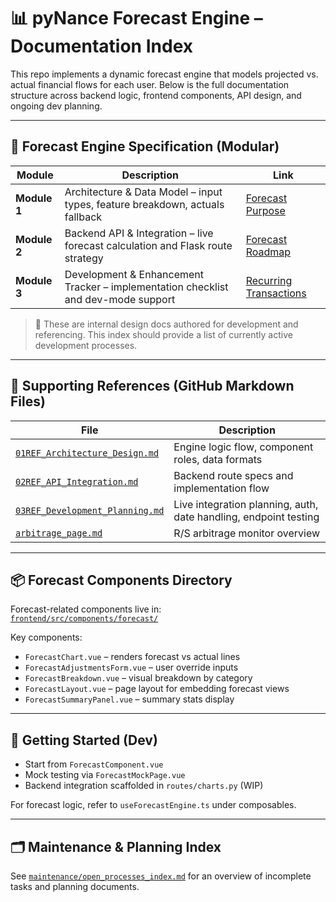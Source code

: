 
# 📊 pyNance Forecast Engine – Documentation Index

This repo implements a dynamic forecast engine that models projected vs. actual financial flows for each user. Below is the full documentation structure across backend logic, frontend components, API design, and ongoing dev planning.

---

## 📁 Forecast Engine Specification (Modular)

| Module | Description | Link |
|--------|-------------|------|
| **Module 1** | Architecture & Data Model – input types, feature breakdown, actuals fallback | [Forecast Purpose](../forecast/FORECAST_PURPOSE.md) |
| **Module 2** | Backend API & Integration – live forecast calculation and Flask route strategy | [Forecast Roadmap](../forecast/FORECAST_ROADMAP.md) |
| **Module 3** | Development & Enhancement Tracker – implementation checklist and dev-mode support | [Recurring Transactions](../forecast/RECURRING_TRANSACTIONS.md) |

> 🧠 These are internal design docs authored for development and referencing. This index should provide a list of currently active development processes.

---

## 📄 Supporting References (GitHub Markdown Files)

| File | Description |
|------|-------------|
| [`01REF_Architecture_Design.md`](https://github.com/braydio/pyNance/blob/main/frontend/src/components/forecast/01REF_Architecture_Design.md) | Engine logic flow, component roles, data formats |
| [`02REF_API_Integration.md`](https://github.com/braydio/pyNance/blob/main/frontend/src/components/forecast/02REF_API_Integration.md) | Backend route specs and implementation flow |
| [`03REF_Development_Planning.md`](https://github.com/braydio/pyNance/blob/main/frontend/src/components/forecast/03REF_Development_Planning.md) | Live integration planning, auth, date handling, endpoint testing |
| [`arbitrage_page.md`](../arbitrage_page.md) | R/S arbitrage monitor overview |

---

## 📦 Forecast Components Directory

Forecast-related components live in:  
[`frontend/src/components/forecast/`](https://github.com/braydio/pyNance/tree/main/frontend/src/components/forecast/)

Key components:

- `ForecastChart.vue` – renders forecast vs actual lines
- `ForecastAdjustmentsForm.vue` – user override inputs
- `ForecastBreakdown.vue` – visual breakdown by category
- `ForecastLayout.vue` – page layout for embedding forecast views
- `ForecastSummaryPanel.vue` – summary stats display

---

## 🚀 Getting Started (Dev)

- Start from `ForecastComponent.vue`
- Mock testing via `ForecastMockPage.vue`
- Backend integration scaffolded in `routes/charts.py` (WIP)

For forecast logic, refer to `useForecastEngine.ts` under composables.

---

## 🗂 Maintenance & Planning Index

See [`maintenance/open_processes_index.md`](../maintenance/open_processes_index.md)
for an overview of incomplete tasks and planning documents.
